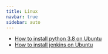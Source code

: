 ```yaml
---
title: Linux
navbar: true
sidebar: auto
---
```


- [How to install python 3.8 on Ubuntu](/linux/ubuntu-python3.html)
- [How to install jenkins on Ubuntu](/linux/ubuntu-jenkins.html)
